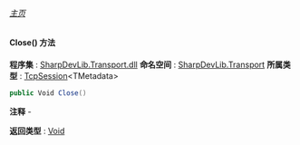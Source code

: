 ###### [主页](./Index.md "主页")
#### Close() 方法
**程序集** : [SharpDevLib.Transport.dll](./SharpDevLib.Transport.assembly.md "SharpDevLib.Transport.dll")
**命名空间** : [SharpDevLib.Transport](./SharpDevLib.Transport.namespace.md "SharpDevLib.Transport")
**所属类型** : [TcpSession](./SharpDevLib.Transport.TcpSession.1.md "TcpSession")\<TMetadata\>
``` csharp
public Void Close()
```
**注释**
*-*

**返回类型** : [Void](https://learn.microsoft.com/en-us/dotnet/api/system.void "Void")

